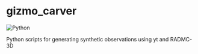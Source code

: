 # gizmo_carver

![Python](https://img.shields.io/badge/python-3.9-blue)

Python scripts for generating synthetic observations using yt and RADMC-3D